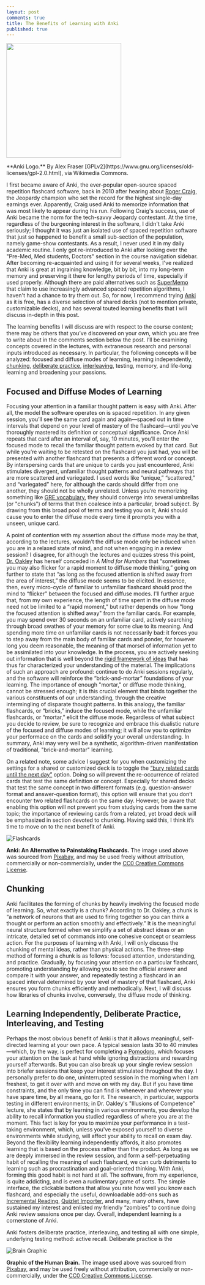 ```yaml
---
layout: post
comments: true
title: The Benefits of Learning with Anki
published: true
---
```

<p>
<img src="https://upload.wikimedia.org/wikipedia/commons/thumb/3/3d/Anki-icon.svg/1024px-Anki-icon.svg.png" width="300px" height="300px">
</p>
**Anki Logo.** By Alex Fraser [GPLv2](https://www.gnu.org/licenses/old-licenses/gpl-2.0.html), via Wikimedia Commons.

I first became aware of Anki, the ever-popular open-source spaced repetition flashcard software, back in 2010 after hearing about [Roger Craig](https://en.wikipedia.org/wiki/Roger_Craig_(Jeopardy!_contestant)), the Jeopardy champion who set the record for the highest single-day earnings ever. Apparently, Craig used Anki to memorize information that was most likely to appear during his run. Following Craig's success, use of Anki became the norm for the tech-savvy Jeopardy contestant. At the time, regardless of the burgeoning interest in the software, I didn't take Anki seriously; I thought it was just an isolated use of spaced repetition software that just so happened to benefit a small sub-section of the population, namely game-show contestants. As a result, I never used it in my daily academic routine. I only got re-introduced to Anki after looking over the "Pre-Med, Med students, Doctors" section in the course navigation sidebar. After becoming re-acquainted and using it for several weeks, I've realized that Anki is great at ingraining knowledge, bit by bit, into my long-term memory and preserving it there for lengthy periods of time, especially if used properly. Although there are paid alternatives such as [SuperMemo](https://www.supermemo.com/en/frontpage) that claim to use increasingly advanced spaced repetition algorithms, I haven't had a chance to try them out. So, for now, I recommend trying [Anki](https://apps.ankiweb.net/) as it is free, has a diverse selection of shared decks (not to mention private, customizable decks), and has several touted learning benefits that I will discuss in-depth in this post.

The learning benefits I will discuss are with respect to the course content; there may be others that you’ve discovered on your own, which you are free to write about in the comments section below the post. I’ll be examining concepts covered in the lectures, with extraneous research and personal inputs introduced as necessary. In particular, the following concepts will be analyzed: focused and diffuse modes of learning, learning independently, [chunking](https://en.wikipedia.org/wiki/Chunking_(psychology)), [deliberate practice](https://en.wikipedia.org/wiki/Practice_(learning_method)), [interleaving](https://www.scientificamerican.com/article/the-interleaving-effect-mixing-it-up-boosts-learning/), testing, memory, and life-long learning and broadening your passions.

## Focused and Diffuse Modes of Learning

Focusing your attention in a familiar thought pattern is easy with Anki. After all, the model the software operates on is spaced repetition. In any given session, you’ll see the same card again and again—spaced out in time intervals that depend on your level of mastery of the flashcard—until you’ve thoroughly mastered its definition or conceptual significance. Once Anki repeats that card after an interval of, say, 10 minutes, you’ll enter the focused mode to recall the familiar thought pattern evoked by that card. But while you’re waiting to be retested on the flashcard you just had, you will be presented with another flashcard that presents a different word or concept. By interspersing cards that are unique to cards you just encountered, Anki stimulates divergent, unfamiliar thought patterns and neural pathways that are more scattered and variegated. I used words like “unique,” “scattered,” and “variegated” here, for although the cards should differ from one another, they should not be wholly unrelated. Unless you’re memorizing something like [GRE vocabulary](https://ankiweb.net/shared/info/2430987595), they should converge into several umbrellas (or "chunks") of terms that then coalesce into a particular, broad subject. By drawing from this broad pool of terms and testing you on it, Anki should cause you to enter the diffuse mode every time it prompts you with a unseen, unique card.

A point of contention with my assertion about the diffuse mode may be that, according to the lectures, wouldn’t the diffuse mode only be induced when you are in a relaxed state of mind, and not when engaging in a review session? I disagree, for although the lectures and quizzes stress this point, [Dr. Oakley](https://en.wikipedia.org/wiki/Barbara_Oakley) has herself conceded in _A Mind for Numbers_ that “sometimes you may also flicker for a rapid moment to diffuse mode thinking,” going on further to state that “as long as the focused attention is shifted away from the area of interest,” the diffuse mode seems to be elicited. In essence, then, every micro-cycle of familiar to unfamiliar flashcard should prod the mind to “flicker” between the focused and diffuse modes. I'll further argue that, from my own experience, the length of time spent in the diffuse mode need not be limited to a “rapid moment,” but rather depends on how "long the focused attention is shifted away" from the familiar cards. For example, you may spend over 30 seconds on an unfamiliar card, actively searching through broad swathes of your memory for some clue to its meaning. And spending more time on unfamiliar cards is not necessarily bad: it forces you to step away from the main body of familiar cards and ponder, for however long you deem reasonable, the meaning of that morsel of information yet to be assimilated into your knowledge. In the process, you are actively seeking out information that is well beyond the [rigid framework of ideas](https://books.google.com/books?id=vsGaBAAAQBAJ&pg=PT145&lpg=PT145&dq=rigid+framework+of+thought+patterns&source=bl&ots=3rl6WWJbWi&sig=gYLTUWvLyqQ1TCgr8B3pa6NGmAM&hl=en&sa=X&ved=0ahUKEwj6wqXN3PPZAhUPd6wKHUjQCuoQ6AEIXjAI#v=onepage&q=rigid%20framework%20of%20thought%20patterns&f=false) that has thus far characterized your understanding of the material. The implications of such an approach are profound: continue to do Anki sessions regularly, and the software will reinforce the “brick-and-mortar” foundations of your learning. The importance of enough "mortar," or diffuse mode thinking, cannot be stressed enough; it is this crucial element that binds together the various constituents of our understanding, through the creative intermingling of disparate thought patterns. In this analogy, the familiar flashcards, or “bricks,” induce the focused mode, while the unfamiliar flashcards, or “mortar,” elicit the diffuse mode. Regardless of what subject you decide to review, be sure to recognize and embrace this dualistic nature of the focused and diffuse modes of learning; it will allow you to optimize your performace on the cards and solidify your overall understanding. In summary, Anki may very well be a synthetic, algorithm-driven manifestation of traditional, "brick-and-mortar" learning.

On a related note, some advice I suggest for you when customizing the settings for a shared or customized deck is to toggle the [“bury related cards until the next day”](https://www.reddit.com/r/Anki/comments/7jw0mv/should_i_bury_related_new_card_to_next_day/) option. Doing so will prevent the re-occurrence of related cards that test the same definition or concept. Especially for shared decks that test the same concept in two different formats (e.g. question-answer format and answer-question format), this option will ensure that you don’t encounter two related flashcards on the same day. However, be aware that enabling this option will not prevent you from studying cards from the same topic; the importance of reviewing cards from a related, yet broad deck will be emphasized in section devoted to chunking. Having said this, I think it’s time to move on to the next benefit of Anki.

![Flashcards](https://soccerfn1423.github.io/flashcards-1591812_640.jpg)

**Anki: An Alternative to Painstaking Flashcards.** The image used above was sourced from [Pixabay](https://pixabay.com/en/flashcards-cards-paper-1591812/), and may be used freely without attribution, commercially or non-commercially, under the [CC0 Creative Commons License](https://creativecommons.org/share-your-work/public-domain/cc0/).

## Chunking

Anki facilitates the forming of chunks by heavily involving the focused mode of learning. So, what exactly is a chunk? According to Dr. Oakley, a chunk is “a network of neurons that are used to firing together so you can think a thought or perform an action smoothly and effectively.” It is the meaningful neural structure formed when we simplify a set of abstract ideas or an intricate, detailed set of commands into one cohesive concept or seamless action. For the purposes of learning with Anki, I will only discuss the chunking of mental ideas, rather than physical actions. The three-step method of forming a chunk is as follows: focused attention, understanding, and practice. Gradually, by focusing your attention on a particular flashcard, promoting understanding by allowing you to see the official answer and compare it with your answer, and repeatedly testing a flashcard in an spaced interval determined by your level of mastery of that flashcard, Anki ensures you form chunks efficiently and methodically. Next, I will discuss how libraries of chunks involve, conversely, the diffuse mode of thinking.

## Learning Independently, Deliberate Practice, Interleaving, and Testing

Perhaps the most obvious benefit of Anki is that it allows meaningful, self-directed learning at your own pace. A typical session lasts 30 to 40 minutes—which, by the way, is perfect for completing a [Pomodoro](https://lifehacker.com/productivity-101-a-primer-to-the-pomodoro-technique-1598992730), which focuses your attention on the task at hand while ignoring distractions and rewarding yourself afterwards. But you can also break up your single review session into briefer sessions that keep your interest stimulated throughout the day. I personally prefer to do one, uninterrupted session in the morning when I am freshest, to get it over with and move on with my day. But if you have time constraints, and the only time you can find is whenever and wherever you have spare time, by all means, go for it. The research, in particular, supports testing in different environments; in Dr. Oakley's "Illusions of Competence" lecture, she states that by learning in various environments, you develop the ability to recall information you studied regardless of where you are at the moment. This fact is key for you to maximize your performance in a test-taking environment, which, unless you've exposed yourself to diverse environments while studying, will affect your ability to recall on exam day. Beyond the flexibility learning independently affords, it also promotes learning that is based on the process rather than the product. As long as we are deeply immersed in the review session, and form a self-perpetuating habit of recalling the meaning of each flashcard, we can curb detriments to learning such as procrastination and goal-oriented thinking. With Anki, forming this good habit is not hard at all. The software, from my experience, is quite addicting, and is even a rudimentary game of sorts. The simple interface, the clickable buttons that allow you rate how well you know each flashcard, and especially the useful, downloadable add-ons such as [Incremental Reading](https://ankiweb.net/shared/info/1081195335), [Quizlet Importer](https://ankiweb.net/shared/info/590899480), and many, many others, have sustained my interest and enlisted my friendly “zombies” to continue doing Anki review sessions once per day. Overall, independent learning is a cornerstone of Anki.

Anki fosters deliberate practice, interleaving, and testing all with one simple, underlying testing method: active recall. Deliberate practice is the




![Brain Graphic](https://soccerfn1423.github.io/brain-1787622_640.jpg)

**Graphic of the Human Brain.** The image used above was sourced from [Pixabay](https://pixabay.com/en/brain-human-anatomy-anatomy-human-1787622/), and may be used freely without attribution, commercially or non-commercially, under the [CC0 Creative Commons License](https://creativecommons.org/share-your-work/public-domain/cc0/).
